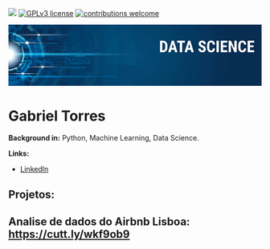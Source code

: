 [![](https://img.shields.io/badge/python-3.7+-blue.svg)](https://www.python.org/downloads/release/python-365/) [![GPLv3 license](https://img.shields.io/badge/License-GPLv3-blue.svg)](http://perso.crans.org/besson/LICENSE.html) [![contributions welcome](https://img.shields.io/badge/contributions-welcome-brightgreen.svg?style=flat)](https://github.com/carlosfab/data_science/issues)

<p align="center">
  <img src="banner.png" >
</p>

# Gabriel Torres
<sub></sub>


**Background in:** Python, Machine Learning, Data Science.

**Links:**
* [LinkedIn](https://www.linkedin.com/in/torresgt)


## Projetos:

Analise de dados do Airbnb Lisboa: https://cutt.ly/wkf9ob9
---




